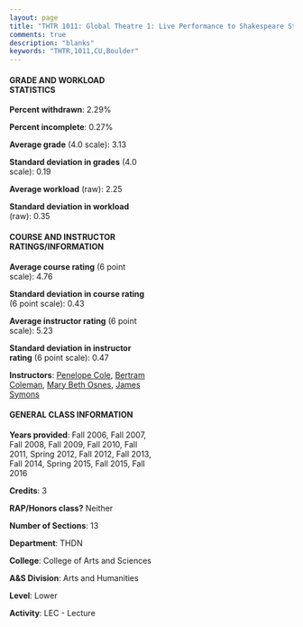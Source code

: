 ```yaml
---
layout: page
title: "THTR 1011: Global Theatre 1: Live Performance to Shakespeare Statistics"
comments: true
description: "blanks"
keywords: "THTR,1011,CU,Boulder"
---
```

<head>
<script src="https://ajax.googleapis.com/ajax/libs/jquery/2.1.3/jquery.min.js"></script>
<script src="https://dl.dropboxusercontent.com/s/pc42nxpaw1ea4o9/highcharts.js?dl=0"></script>
<!-- <script src="../assets/js/highcharts.js"></script> -->
<style type="text/css">@font-face {
	font-family: "Bebas Neue";
	src: url(https://www.filehosting.org/file/details/544349/BebasNeue Regular.otf) format("opentype");
	}
	h1.Bebas { 
		font-family: "Bebas Neue", Verdana, Tahoma;
	}
</style>
</head>
<body>
	<div id="container" style="float: right; width: 45%; height: 88%; margin-left: 2.5%; margin-right: 2.5%;"></div>
	<script language="JavaScript">
		$(document).ready(function() {
		var chart = {type: 'column'};
		var title = {text: 'Grade Distribution'};
		var xAxis = {categories: ['A','B','C','D','F'],crosshair: true};
		var yAxis = {min: 0,title: {text: 'Percentage'}};
		var tooltip = {headerFormat: '<center><b><span style="font-size:20px">{point.key}</span></b></center>',
		               pointFormat: '<td style="padding:0"><b>{point.y:.1f}%</b></td>',
		               footerFormat: '</table>',shared: true,useHTML: true};
		var plotOptions = {column: {pointPadding: 0.0,borderWidth: 0}};  
		var credits = {enabled: false};var series= [{name: 'Percent',data: [45.29,36.17,11.82,2.68,4.03,]}];
		var json = {};
		json.chart = chart;
		json.title = title;
		json.tooltip = tooltip;
		json.xAxis = xAxis;
		json.yAxis = yAxis;  
		json.series = series;
		json.plotOptions = plotOptions;  
		json.credits = credits;
		$('#container').highcharts(json);
	});
	</script>
</body>
			   
#### GRADE AND WORKLOAD STATISTICS

**Percent withdrawn**: 2.29%

**Percent incomplete**: 0.27%

**Average grade** (4.0 scale): 3.13

**Standard deviation in grades** (4.0 scale): 0.19

**Average workload** (raw): 2.25

**Standard deviation in workload** (raw): 0.35

#### COURSE AND INSTRUCTOR RATINGS/INFORMATION

**Average course rating** (6 point scale): 4.76

**Standard deviation in course rating** (6 point scale): 0.43

**Average instructor rating** (6 point scale): 5.23

**Standard deviation in instructor rating** (6 point scale): 0.47

**Instructors**: <a href='../../instructors/Penelope_Cole'>Penelope Cole</a>, <a href='../../instructors/Bertram_Coleman'>Bertram Coleman</a>, <a href='../../instructors/Mary_Beth_Osnes'>Mary Beth Osnes</a>, <a href='../../instructors/James_Symons'>James Symons</a>

#### GENERAL CLASS INFORMATION

**Years provided**: Fall 2006, Fall 2007, Fall 2008, Fall 2009, Fall 2010, Fall 2011, Spring 2012, Fall 2012, Fall 2013, Fall 2014, Spring 2015, Fall 2015, Fall 2016

**Credits**: 3

**RAP/Honors class?** Neither

**Number of Sections**: 13

**Department**: THDN

**College**: College of Arts and Sciences

**A&S Division**: Arts and Humanities

**Level**: Lower

**Activity**: LEC - Lecture
